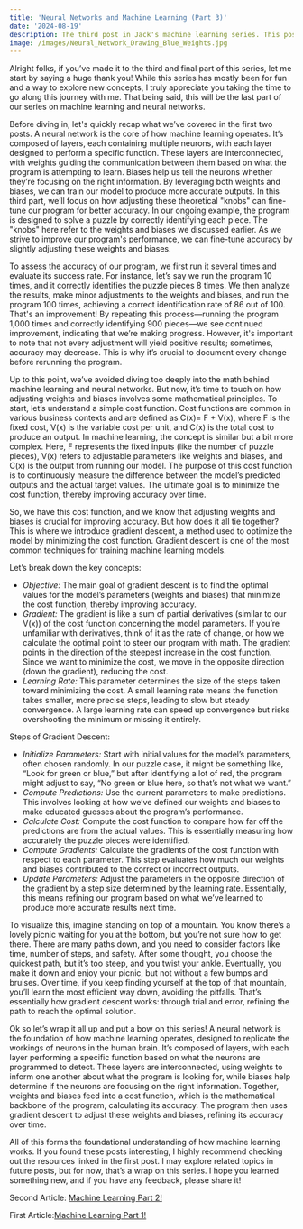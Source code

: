```yaml
---
title: 'Neural Networks and Machine Learning (Part 3)'
date: '2024-08-19'
description: The third post in Jack's machine learning series. This post will cover gradient descent. By the end of this post, you'll have a basic understanding of how machine learning and large language models work.
image: /images/Neural_Network_Drawing_Blue_Weights.jpg
---
```


Alright folks, if you’ve made it to the third and final part of this series, let me start by saying a huge thank you! While this series has mostly been for fun and a way to explore new concepts, I truly appreciate you taking the time to go along this journey with me. That being said, this will be the last part of our series on machine learning and neural networks.

Before diving in, let's quickly recap what we’ve covered in the first two posts. A neural network is the core of how machine learning operates. It’s composed of layers, each containing multiple neurons, with each layer designed to perform a specific function. These layers are interconnected, with weights guiding the communication between them based on what the program is attempting to learn. Biases help us tell the neurons whether they’re focusing on the right information. By leveraging both weights and biases, we can train our model to produce more accurate outputs.
In this third part, we’ll focus on how adjusting these theoretical "knobs" can fine-tune our program for better accuracy. In our ongoing example, the program is designed to solve a puzzle by correctly identifying each piece. The "knobs" here refer to the weights and biases we discussed earlier. As we strive to improve our program's performance, we can fine-tune accuracy by slightly adjusting these weights and biases.

To assess the accuracy of our program, we first run it several times and evaluate its success rate. For instance, let’s say we run the program 10 times, and it correctly identifies the puzzle pieces 8 times. We then analyze the results, make minor adjustments to the weights and biases, and run the program 100 times, achieving a correct identification rate of 86 out of 100. That's an improvement! By repeating this process—running the program 1,000 times and correctly identifying 900 pieces—we see continued improvement, indicating that we’re making progress. However, it's important to note that not every adjustment will yield positive results; sometimes, accuracy may decrease. This is why it’s crucial to document every change before rerunning the program.

Up to this point, we’ve avoided diving too deeply into the math behind machine learning and neural networks. But now, it’s time to touch on how adjusting weights and biases involves some mathematical principles. To start, let’s understand a simple cost function. Cost functions are common in various business contexts and are defined as C(x)= F + V(x), where F is the fixed cost, V(x) is the variable cost per unit, and C(x) is the total cost to produce an output. In machine learning, the concept is similar but a bit more complex. Here, F represents the fixed inputs (like the number of puzzle pieces), V(x) refers to adjustable parameters like weights and biases, and C(x) is the output from running our model. The purpose of this cost function is to continuously measure the difference between the model’s predicted outputs and the actual target values. The ultimate goal is to minimize the cost function, thereby improving accuracy over time.

So, we have this cost function, and we know that adjusting weights and biases is crucial for improving accuracy. But how does it all tie together? This is where we introduce gradient descent, a method used to optimize the model by minimizing the cost function. Gradient descent is one of the most common techniques for training machine learning models.

Let’s break down the key concepts:

- *Objective:* The main goal of gradient descent is to find the optimal values for the model’s parameters (weights and biases) that minimize the cost function, thereby improving accuracy.
- *Gradient:* The gradient is like a sum of partial derivatives (similar to our V(x)) of the cost function concerning the model parameters. If you’re unfamiliar with derivatives, think of it as the rate of change, or how we calculate the optimal point to steer our program with math. The gradient points in the direction of the steepest increase in the cost function. Since we want to minimize the cost, we move in the opposite direction (down the gradient), reducing the cost.
- *Learning Rate:* This parameter determines the size of the steps taken toward minimizing the cost. A small learning rate means the function takes smaller, more precise steps, leading to slow but steady convergence. A large learning rate can speed up convergence but risks overshooting the minimum or missing it entirely.


Steps of Gradient Descent:
- *Initialize Parameters:* Start with initial values for the model’s parameters, often chosen randomly. In our puzzle case, it might be something like, “Look for green or blue,” but after identifying a lot of red, the program might adjust to say, “No green or blue here, so that’s not what we want.”
- *Compute Predictions:* Use the current parameters to make predictions. This involves looking at how we’ve defined our weights and biases to make educated guesses about the program’s performance.
-  *Calculate Cost:* Compute the cost function to compare how far off the predictions are from the actual values. This is essentially measuring how accurately the puzzle pieces were identified. 
- *Compute Gradients:* Calculate the gradients of the cost function with respect to each parameter. This step evaluates how much our weights and biases contributed to the correct or incorrect outputs.
- *Update Parameters:* Adjust the parameters in the opposite direction of the gradient by a step size determined by the learning rate. Essentially, this means refining our program based on what we’ve learned to produce more accurate results next time.

To visualize this, imagine standing on top of a mountain. You know there’s a lovely picnic waiting for you at the bottom, but you’re not sure how to get there. There are many paths down, and you need to consider factors like time, number of steps, and safety. After some thought, you choose the quickest path, but it’s too steep, and you twist your ankle. Eventually, you make it down and enjoy your picnic, but not without a few bumps and bruises. Over time, if you keep finding yourself at the top of that mountain, you’ll learn the most efficient way down, avoiding the pitfalls. That’s essentially how gradient descent works: through trial and error, refining the path to reach the optimal solution.

Ok so let’s wrap it all up and put a bow on this series! A neural network is the foundation of how machine learning operates, designed to replicate the workings of neurons in the human brain. It’s composed of layers, with each layer performing a specific function based on what the neurons are programmed to detect. These layers are interconnected, using weights to inform one another about what the program is looking for, while biases help determine if the neurons are focusing on the right information. Together, weights and biases feed into a cost function, which is the mathematical backbone of the program, calculating its accuracy. The program then uses gradient descent to adjust these weights and biases, refining its accuracy over time.

All of this forms the foundational understanding of how machine learning works. If you found these posts interesting, I highly recommend checking out the resources linked in the first post. I may explore related topics in future posts, but for now, that’s a wrap on this series. I hope you learned something new, and if you have any feedback, please share it!

Second Article: [Machine Learning Part 2!](https://mahoscorner.com/posts/Machine_Learning_Part_Two)

First Article:[Machine Learning Part 1!](https://mahoscorner.com/posts/Machine_Learning_Part_One)